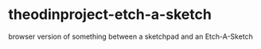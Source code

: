 # theodinproject-etch-a-sketch
 browser version of something between a sketchpad and an Etch-A-Sketch
